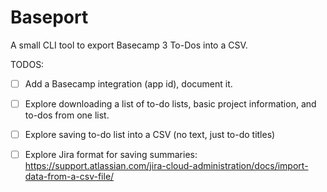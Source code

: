 # Baseport

A small CLI tool to export Basecamp 3 To-Dos into a CSV.

TODOS:
- [ ] Add a Basecamp integration (app id), document it.
- [ ] Explore downloading a list of to-do lists, basic project information, and to-dos from one list.
- [ ] Explore saving to-do list into a CSV (no text, just to-do titles)
- [ ] Explore Jira format for saving summaries: https://support.atlassian.com/jira-cloud-administration/docs/import-data-from-a-csv-file/


